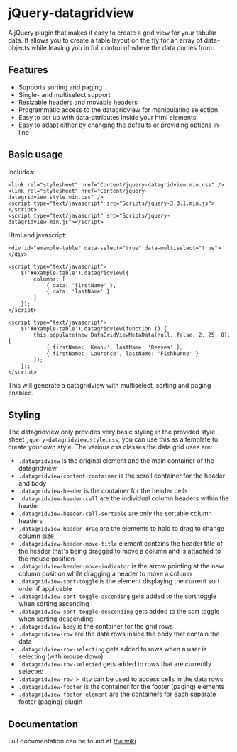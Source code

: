 ﻿# jQuery-datagridview

A jQuery plugin that makes it easy to create a grid view for your tabular data. It allows you to create a table layout
on the fly for an array of data-objects while leaving you in full control of where the data comes from.

## Features

- Supports sorting and paging
- Single- and multiselect support
- Resizable headers and movable headers
- Programmatic access to the datagridview for manipulating selection
- Easy to set up with data-attributes inside your html elements
- Easy to adapt either by changing the defaults or providing options in-line

## Basic usage

Includes:

```
<link rel="stylesheet" href="Content/jquery-datagridview.min.css" />
<link rel="stylesheet" href="Content/jquery-datagridview.style.min.css" />
<script type="text/javascript" src="Scripts/jquery-3.3.1.min.js"></script>
<script type="text/javascript" src="Scripts/jquery-datagridview.min.js"></script>
```

Html and javascript:

```
<div id="example-table" data-select="true" data-multiselect="true"></div>

<script type="text/javascript">
    $('#example-table').datagridview({
        columns: [
            { data: 'firstName' },
            { data: 'lastName' }
        ]
    });
</script>

<script type="text/javascript">
    $('#example-table').datagridview(function () {
        this.populate(new DataGridViewMetaData(null, false, 2, 25, 0), [
            { firstName: 'Keanu', lastName: 'Reeves' },
            { firstName: 'Laurence', lastName: 'Fishburne' }
        ]);
    });
</script>
```

This will generate a datagridview with multiselect, sorting and paging enabled.

## Styling

The datagridview only provides very basic styling in the provided style sheet `jquery-datagridview.style.css`; you can use this as a template
to create your own style. The various css classes the data grid uses are:

* `.datagridview` is the original element and the main container of the datagridview
* `.datagridview-content-container` is the scroll container for the header and body
* `.datagridview-header` is the container for the header cells
* `.datagridview-header-cell` are the individual column headers within the header
* `.datagridview-header-cell-sortable` are only the sortable column headers
* `.datagridview-header-drag` are the elements to hold to drag to change column size
* `.datagridview-header-move-title` element contains the header title of the header that's being dragged to move a column and is attached to the mouse position
* `.datagridview-header-move-indicator` is the arrow pointing at the new column position while dragging a header to move a column
* `.datagridview-sort-toggle` is the element displaying the current sort order if applicable
* `.datagridview-sort-toggle-ascending` gets added to the sort toggle when sorting ascending
* `.datagridview-sort-toggle-descending` gets added to the sort toggle when sorting descending
* `.datagridview-body` is the container for the grid rows
* `.datagridview-row` are the data rows inside the body that contain the data
* `.datagridview-row-selecting` gets added to rows when a user is selecting (with mouse down)
* `.datagridview-row-selected` gets added to rows that are currently selected
* `.datagridview-row > div` can be used to access cells in the data rows
* `.datagridview-footer` is the container for the footer (paging) elements
* `.datagridview-footer-element` are the containers for each separate footer (paging) plugin

## Documentation

Full documentation can be found at [the wiki](https://github.com/maikelbos0/VDT/wiki)